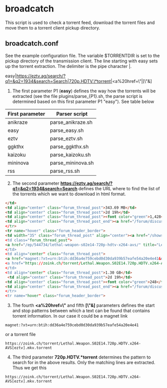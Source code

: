 # broadcatch
This script is used to check a torrent feed, download the torrent files and move them to a torrent client pickup directory.

## broadcatch.conf
See the example configuration file. The variable $TORRENTDIR is set to the pickup directory of the transmission client. The line starting with easy sets up the torrent extraction. The delimiter is the pipe character |. 

easy|https://eztv.ag/search/?q1=&q2=1934&search=Search|720p.HDTV.\*torrent|<a%20href=\\"|[\\"\&]

1. The first parameter P1 (**easy**) defines the way how the torrents will be extracted (see the file plugins/parse_{P1}.sh, the parse script is determined based on this first parameter P1 "easy"). See table below 

First parameter | Parser script
--------------- | -------------
anikraze|parse_anikraze.sh
easy|parse_easy.sh
eztv|parse_eztv.sh
ggkthx|parse_ggkthx.sh
kaizoku|parse_kaizoku.sh
mininova|parse_mininova.sh
rss|parse_rss.sh
2. The second parameter **https://eztv.ag/search/?q1=&q2=1934&search=Search** defines the URL where to find the list of the torrents which we want to download in html format.
```HTML
</td>
<td align="center" class="forum_thread_post">343.69 MB</td>
<td align="center" class="forum_thread_post">2d 19h</td>
<td align="center" class="forum_thread_post"><font color="green">1,428</font></td>
<td align="center" class="forum_thread_post_end"><a href="/forum/discuss/544732/" rel="nofollow" title="Discuss about Lethal Weapon S02E14 HDTV x264-SVA [eztv]:"><img src="/ezimg/s/1/3/chat_empty.png"
</tr>
<tr name="hover" class="forum_header_border">
<td width="35" class="forum_thread_post" align="center"><a href="/shows/1934/lethal-weapon/" title="Lethal Weapon Torrent"><img src="/images/eztv_show_info3.png" border="0" alt="Info" title="Lethal We
<td class="forum_thread_post">
<a href="/ep/544734/lethal-weapon-s02e14-720p-hdtv-x264-avs/" title="Lethal Weapon S02E14 720p HDTV x264-AVS [eztv] (1.30 GB)" alt="Lethal Weapon S02E14 720p HDTV x264-AVS [eztv] (1.30 GB)" class="epi
</td>
<td align="center" class="forum_thread_post">
<a href="magnet:?xt=urn:btih:dd36a4e759cebd0d30da939b57eafe54a20e4e41&dn=Lethal.Weapon.S02E14.720p.HDTV.x264-AVS%5Beztv%5D.mkv%5Beztv%5D&tr=udp%3A%2F%2Ftracker.coppersurfer.tk%3A80&tr=udp%3A%2F%2Fglot
<a href="https://zoink.ch/torrent/Lethal.Weapon.S02E14.720p.HDTV.x264-AVS[eztv].mkv.torrent" rel="nofollow" class="download_1" title="Lethal Weapon S02E14 720p HDTV x264-AVS Torrent: Download Mirror #
</td>
<td align="center" class="forum_thread_post">1.30 GB</td>
 <td align="center" class="forum_thread_post">2d 19h</td>
<td align="center" class="forum_thread_post"><font color="green">248</font></td>
<td align="center" class="forum_thread_post_end"><a href="/forum/discuss/544734/" rel="nofollow" title="Discuss about Lethal Weapon S02E14 720p HDTV x264-AVS [eztv]:"><img src="/ezimg/s/1/3/chat_empty
</tr>
<tr name="hover" class="forum_header_border">
```
3. The fourth **<a%20href=\\"** and fifth **[\\"\&]** parameters defines the start and stop patterns between which a text can be found that contains torrent information. In our case it could be a magnet link
```
magnet:?xt=urn:btih:dd36a4e759cebd0d30da939b57eafe54a20e4e41
```
or a torrent file
```
https://zoink.ch/torrent/Lethal.Weapon.S02E14.720p.HDTV.x264-AVS[eztv].mkv.torrent
```
4. The third parameter **720p.HDTV.\*torrent** determines the pattern to search for in the above results. Only the matching lines are extracted. Thus we get this
```
https://zoink.ch/torrent/Lethal.Weapon.S02E14.720p.HDTV.x264-AVS[eztv].mkv.torrent
```
